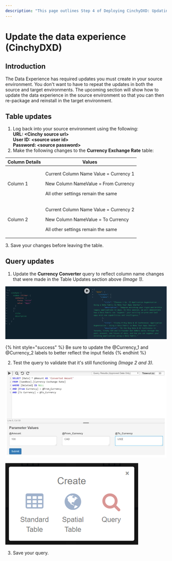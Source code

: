 ```yaml
---
description: "This page outlines Step 4 of Deploying CinchyDXD: Updating the Data Experience"
---
```


# Update the data experience (CinchyDXD)

## Introduction

The Data Experience has required updates you must create in your source environment. You don't want to have to repeat the updates in both the source and target environments. The upcoming section will show how to update the data experience in the source environment so that you can then re-package and reinstall in the target environment.

## Table updates

1. Log back into your source environment using the following:\
   **URL: \<Cinchy source url>** \
   **User ID: \<source user id>**\
   **Password: \<source password>**
2. Make the following changes to the **Currency Exchange Rate** table:

| Column Details | Values                                                                                                                                |
| -------------- | ------------------------------------------------------------------------------------------------------------------------------------- |
| Column 1       | <p>Current Column Name Value = Currency 1</p><p>New Column NameValue = From Currency<br></p><p>All other settings remain the same</p> |
| Column 2       | <p>Current Column Name Value = Currency 2</p><p>New Column NameValue = To Currency<br></p><p>All other settings remain the same</p>   |

3\. Save your changes before leaving the table.

## Query updates

1. Update the **Currency Converter** query to reflect column name changes that were made in the Table Updates section above _(Image 1)._

![Image 1: Step 1](<../../../.gitbook/assets/image (456).png>)

{% hint style="success" %}
Be sure to update the @Currency_1 and @Currency_2 labels to better reflect the input fields
{% endhint %}

2. Test the query to validate that it's still functioning _(Image 2 and 3)._

![Image 2: Step 2](<../../../.gitbook/assets/image (705).png>)

![Image 3: Step 2](<../../../.gitbook/assets/image (241).png>)

3. Save your query.
